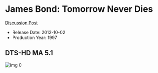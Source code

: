 # James Bond: Tomorrow Never Dies

[Discussion Post](https://www.avsforum.com/threads/bass-eq-for-filtered-movies.2995212/post-56957262)

* Release Date: 2012-10-02
* Production Year: 1997

## DTS-HD MA 5.1

![img 0](https://i.imgur.com/2hLBNZw.jpg)

